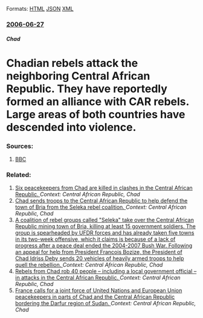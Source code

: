 
Formats: [HTML](/news/2006/06/27/chadian-rebels-attack-the-neighboring-central-african-republic-they-have-reportedly-formed-an-alliance-with-car-rebels-large-areas-of-bot.html)  [JSON](/news/2006/06/27/chadian-rebels-attack-the-neighboring-central-african-republic-they-have-reportedly-formed-an-alliance-with-car-rebels-large-areas-of-bot.json)  [XML](/news/2006/06/27/chadian-rebels-attack-the-neighboring-central-african-republic-they-have-reportedly-formed-an-alliance-with-car-rebels-large-areas-of-bot.xml)  

### [2006-06-27](/news/2006/06/27/index.md)

##### Chad
#  Chadian rebels attack the neighboring Central African Republic. They have reportedly formed an alliance with CAR rebels. Large areas of both countries have descended into violence. 




### Sources:

1. [BBC](http://news.bbc.co.uk/2/hi/africa/5121792.stm)

### Related:

1. [Six peacekeepers from Chad are killed in clashes in the Central African Republic. ](/news/2013/12/26/six-peacekeepers-from-chad-are-killed-in-clashes-in-the-central-african-republic.md) _Context: Central African Republic, Chad_
2. [Chad sends troops to the Central African Republic to help defend the town of Bria from the Seleka rebel coalition. ](/news/2012/12/19/chad-sends-troops-to-the-central-african-republic-to-help-defend-the-town-of-bria-from-the-seleka-rebel-coalition.md) _Context: Central African Republic, Chad_
3. [A coalition of rebel groups called "Seleka" take over the Central African Republic mining town of Bria, killing at least 15 government soldiers. The group is spearheaded by UFDR forces and has already taken five towns in its two-week offensive, which it claims is because of a lack of progress after a peace deal ended the 2004-2007 Bush War. Following an appeal for help from President Francois Bozize, the President of Chad Idriss Deby sends 20 vehicles of heavily armed troops to help quell the rebellion. ](/news/2012/12/18/a-coalition-of-rebel-groups-called-seleka-take-over-the-central-african-republic-mining-town-of-bria-killing-at-least-15-government-soldi.md) _Context: Central African Republic, Chad_
4. [Rebels from Chad rob 40 people &ndash; including a local government official &ndash; in attacks in the Central African Republic. ](/news/2012/02/19/rebels-from-chad-rob-40-people-ndash-including-a-local-government-official-ndash-in-attacks-in-the-central-african-republic.md) _Context: Central African Republic, Chad_
5. [ France calls for a joint force of United Nations and European Union peacekeepers in parts of Chad and the Central African Republic bordering the Darfur region of Sudan. ](/news/2007/09/19/france-calls-for-a-joint-force-of-united-nations-and-european-union-peacekeepers-in-parts-of-chad-and-the-central-african-republic-borderin.md) _Context: Central African Republic, Chad_
